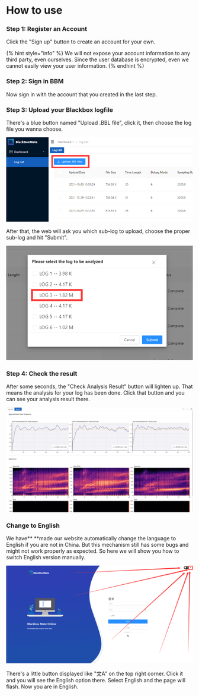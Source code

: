 # How to use

### Step 1: Register an Account

Click the "Sign up" button to create an account for your own.

{% hint style="info" %}
We will not expose your account information to any third party, even ourselves. Since the user database is encrypted, even we cannot easily view your user information.
{% endhint %}

### Step 2: Sign in BBM

Now sign in with the account that you created in the last step.

### Step 3: Upload your Blackbox logfile

There's a blue button named "Upload .BBL file", click it, then choose the log file you wanna choose.

![](../.gitbook/assets/upload-bbl-files.png)

After that, the web will ask you which sub-log to upload, choose the proper sub-log and hit "Submit".

![](../.gitbook/assets/select-sub-log.png)

### Step 4: Check the result

After some seconds, the "Check Analysis Result" button will lighten up. That means the analysis for your log has been done. Click that button and you can see your analysis result there.

![](../.gitbook/assets/check-the-result.png)

### **Change to English**

We have** **made our website automatically change the language to English if you are not in China. But this mechanism still has some bugs and might not work properly as expected. So here we will show you how to switch English version manually.

![](../.gitbook/assets/change-language.png)

There's a little button displayed like "文A" on the top right corner. Click it and you will see the English option there. Select English and the page will flash. Now you are in English.

